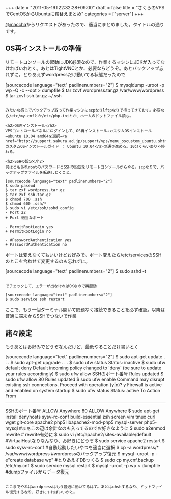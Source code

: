 +++
date = "2011-05-19T22:32:28+09:00"
draft = false
title = "さくらのVPSでCentOSからUbuntuに鞍替えまとめ"
categories = ["server"]
+++

<a href="http://twitter.com/maccha">@maccha</a>からリクエストがあったので、適当にまとめました。タイトルの通りです。

<h2>OS再インストールの準備</h2>
リモートコンソールの起動にJDK必須なので、作業するマシンにJDKが入ってなければいれとく。あとはTightVNCとか、必要ならどうぞ。あとバックアップ忘れずに。とりあえずwordpressだけ動いてる状態だったので

[sourcecode language="text" padlinenumbers="2"]
$ mysqldump -uroot -p wp -Q -c --opt &gt; dumpfile
$ tar zcvf wordpress.tar.gz /var/www/wordpress
$ tar zcvf ssh.tar.gz ~/.ssh
```

みたいな感じでバックアップ取って作業マシンにscpなりlftpなりで持ってきておく。必要なら/etc/my.cnfとか/etc/php.iniとか、ホームのドットファイル類も。

<h2>OS再インストール</h2>
VPSコントロールパネルにログインして、OS再インストール→カスタムOSインストール→ubuntu 10.04 amd64を選択→<a href="http://support.sakura.ad.jp/support/vps/menu_oscustom_ubuntu.shtml">カスタムOSインストールガイド ： Ubuntu 10.04</a>の通り進める。10分くらいありゃ終わる。

<h2>SSHの設定</h2>
何はともあれrootのパスワードとSSHの設定をリモートコンソールからやる。scpなりで、バックアップファイルを転送しとくこと。

[sourcecode language="text" padlinenumbers="2"]
$ sudo passwd
$ tar zxf wordpress.tar.gz
$ tar zxf ssh.tar.gz
$ chmod 700 .ssh
$ chmod 600 .ssh/*
$ sudo vi /etc/ssh/sshd_config
- Port 22
+ Port 適当なポート

- PermitRootLogin yes
+ PermitRootLogin no

- #PasswordAuthentication yes
+ PasswordAuthentication no
```

ポートは変えなくてもいいけどお好みで。ポート変えたら/etc/servicesのSSHのとこを合わせて変更するのも忘れずに。

[sourcecode language="text" padlinenumbers="2"]
$ sudo sshd -t
```

でチェックして、エラーが出なければOKなので再起動

[sourcecode language="text" padlinenumbers="2"]
$ sudo service ssh restart
```

ここで、もう一個ターミナル開いて問題なく接続できることを必ず確認。以降は普通に端末からSSHでつないで作業

<h2>諸々設定</h2>
もうあとはお好みでどうぞなんだけど、最低やることだけ書いとく

[sourcecode language="text" padlinenumbers="2"]
$ sudo apt-get update
.
.
.
$ sudo apt-get upgrade
.
.
.
$ sudo ufw status
Status: inactive
$ sudo ufw default deny
Default incoming policy changed to 'deny'
(be sure to update your rules accordingly)
$ sudo ufw allow SSHのポート番号
Rules updated
$ sudo ufw allow 80
Rules updated
$ sudo ufw enable
Command may disrupt existing ssh connections. Proceed with operation (y|n)? y
Firewall is active and enabled on system startup
$ sudo ufw status
Status: active
To                         Action      From
--                           ------      ----
SSHのポート番号   ALLOW       Anywhere
80                          ALLOW       Anywhere
$ sudo apt-get install denyhosts sysv-rc-conf build-essential zsh screen vim tmux curl wget git-core apache2 php5 libapache2-mod-php5 mysql-server php5-mysql #まぁこの辺は余計なのも入ってるのでお好きなように
$ sudo a2enmod rewrite # rewrite有効に
$ sudo vi /etc/apache2/sites-available/default #VirtualHostなりなんなり、お好きにどうぞ
$ sudo service apache2 restart
$ sudo sysv-rc-conf #自動起動したいやつを適当に選択
$ cp -a wordpress/* /var/www/wordpress #wordpressのバックアップ復元
$ mysql -uroot -p -e&quot;create database wp&quot; #とりあえずDBつくる
$ sudo cp my.cnf.backup /etc/my.cnf
$ sudo service mysql restart
$ mysql -uroot -p wp &lt; dumpfile #dumpファイルからデータ復元
```

ここまでやればwordpressはもう普通に動いてるはず。あとはchshするなり、ドットファイル復元するなり、好きにすればいいかと。
